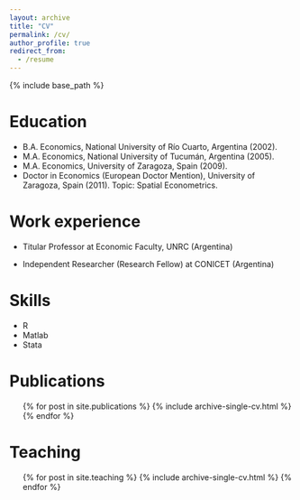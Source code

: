 ```yaml
---
layout: archive
title: "CV"
permalink: /cv/
author_profile: true
redirect_from:
  - /resume
---
```


{% include base_path %}

Education
======
* B.A. Economics, National University of Río Cuarto, Argentina (2002).
* M.A. Economics, National University of Tucumán, Argentina (2005).
* M.A. Economics, University of Zaragoza, Spain (2009).
* Doctor in Economics (European Doctor Mention), University of Zaragoza, Spain (2011).
Topic: Spatial Econometrics.

Work experience
======
* Titular Professor at Economic Faculty, UNRC (Argentina)

* Independent Researcher (Research Fellow) at CONICET (Argentina)
  
Skills
======
* R
* Matlab
* Stata

Publications
======
  <ul>{% for post in site.publications %}
    {% include archive-single-cv.html %}
  {% endfor %}</ul>
  
Teaching
======
  <ul>{% for post in site.teaching %}
    {% include archive-single-cv.html %}
  {% endfor %}</ul>
  
